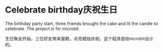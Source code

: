 # Celebrate birthday庆祝生日
The birthday party start, three friends brought the cake and lit the candle to celebrate.
The project is for microbit.

生日聚会开始，三位好友带来蛋糕，点亮蜡烛庆祝。这个程序是给mcrobit设计的。
